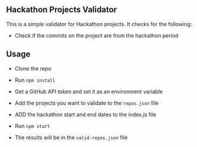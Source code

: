 ## Hackathon Projects Validator

This is a simple validator for Hackathon projects. It checks for the following:

- Check if the commits on the project are from the hackathon period

## Usage

- Clone the repo
- Run `npm install`
- Get a GitHub API token and set it as an environment variable
- Add the projects you want to validate to the `repos.json` file
- ADD the hackathon start and end dates to the index.js file
- Run `npm start`

- The results will be in the `valid-repos.json` file

